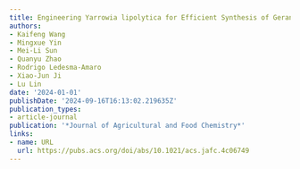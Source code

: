 ```yaml
---
title: Engineering Yarrowia lipolytica for Efficient Synthesis of Geranylgeraniol
authors:
- Kaifeng Wang
- Mingxue Yin
- Mei-Li Sun
- Quanyu Zhao
- Rodrigo Ledesma-Amaro
- Xiao-Jun Ji
- Lu Lin
date: '2024-01-01'
publishDate: '2024-09-16T16:13:02.219635Z'
publication_types:
- article-journal
publication: '*Journal of Agricultural and Food Chemistry*'
links:
- name: URL
  url: https://pubs.acs.org/doi/abs/10.1021/acs.jafc.4c06749
---
```

